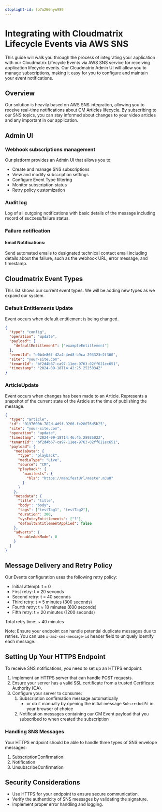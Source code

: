 ```yaml
---
stoplight-id: fo7u260nyu989
---
```


# Integrating with Cloudmatrix Lifecycle Events via AWS SNS

This guide will walk you through the process of integrating your application with our Cloudmatrix Lifecycle Events via AWS SNS service for receiving application lifecycle events. Our Cloudmatrix Admin UI will allow you to manage subscriptions, making it easy for you to configure and maintain your event notifications.


## Overview

Our solution is heavily based on AWS SNS integration, allowing you to receive real-time notifications about CM Articles lifecycle. By subscribing to our SNS topics, you can stay informed about changes to your video articles and any important in our application.

## Admin UI

### Webhook subscriptions management

Our platform provides an Admin UI that allows you to:

- Create and manage SNS subscriptions
- View and modify subscription settings
- Configure Event Type filtering
- Monitor subscription status
- Retry policy customization

### Audit log

Log of all outgoing notifications with basic details of the message including record of success/failure status.

### Failure notification

#### Email Notifications:

Send automated emails to designated technical contact email including details about the failure, such as the webhook URL, error message, and timestamp.

## Cloudmatrix Event Types

This list shows our current event types. We will be adding new types as we expand our system. 

### Default Entitlements Update

Event occurs when default entitlement is being changed.

```json
{
  "type": "config",
  "operation": "update",
  "payload": {
    "defaultEntitlement": ["exampleEntitlement"]
  },
  "eventId": "e0b4e86f-42a4-4ed8-b9ca-293323e2f360",
  "site": "your-site.com",
  "tenantId": "bf2d4b67-ca97-11ee-9763-02ff621ec651",
  "timestamp": "2024-09-18T14:42:25.2525034Z"
}
```

### ArticleUpdate

Event occurs when changes has been made to an Article. Represents a snapshot of the current state of the Article at the time of publishing the message.

```json
{
  "type": "article",
  "id": "0197600b-782d-4d9f-9266-fe28076d5b25",
  "site": "your-site.com",
  "operation": "update",
  "timestamp": "2024-09-18T14:46:45.2892602Z",
  "tenantId": "bf2d4b67-ca97-11ee-9763-02ff621ec651",
  "payload": {
    "mediaData": {
      "type": "playback",
      "mediaType": "Live",
      "source": "CM",
      "playback": {
        "manifests": {
          "hls": "https://manifestUrl/master.m3u8"
        }
      }
    },
    "metadata": {
      "title": "title",
      "body": "body",
      "tags": ["testTag1", "testTag2"],
      "duration": 200,
      "sysEntryEntitlements": ["?"],
      "defaultEntitlementApplied": false
    },
    "adverts": {
      "enableAdsMode": 0
    }
  }
}
```


## Message Delivery and Retry Policy

Our Events configuration uses the following retry policy:

- Initial attempt: t = 0
- First retry: t = 20 seconds
- Second retry: t = 40 seconds
- Third retry: t ≈ 5 minutes (300 seconds)
- Fourth retry: t ≈ 10 minutes (600 seconds)
- Fifth retry: t = 20 minutes (1200 seconds)

Total retry time: ~ 40 minutes

Note: Ensure your endpoint can handle potential duplicate messages due to retries. You can use `x-amz-sns-message-id` header field to uniquely identify each message.


## Setting Up Your HTTPS Endpoint

To receive SNS notifications, you need to set up an HTTPS endpoint:

1. Implement an HTTPS server that can handle POST requests.
2. Ensure your server has a valid SSL certificate from a trusted Certificate Authority (CA).
3. Configure your server to consume:
   1. Subscription confirmation message automatically
      - or do it manually by opening the initial message `SubscribeURL` in your browser of choice
   2. Notification messages containing our CM Event payload that you subscribed to when created the subscription

### Handling SNS Messages

Your HTTPS endpoint should be able to handle three types of SNS envelope messages:

1. SubscriptionConfirmation
2. Notification
3. UnsubscribeConfirmation

## Security Considerations

- Use HTTPS for your endpoint to ensure secure communication.
- Verify the authenticity of SNS messages by validating the signature.
- Implement proper error handling and logging.

